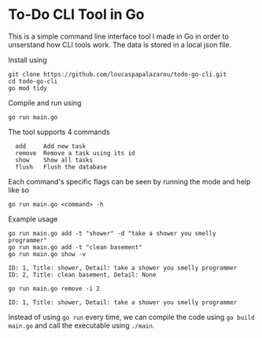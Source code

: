 # To-Do CLI Tool in Go

This is a simple command line interface tool I made in Go in order to unserstand how CLI tools work. The data is stored in a local json file.

Install using
```
git clone https://github.com/loucaspapalazarou/todo-go-cli.git
cd todo-go-cli
go mod tidy
```

Compile and run using
```
go run main.go
```

The tool supports 4 commands
```
  add     Add new task
  remove  Remove a task using its id
  show    Show all tasks
  flush   Flush the database
```

Each command's specific flags can be seen by running the mode and help like so
```
go run main.go <command> -h
```

Example usage
```
go run main.go add -t "shower" -d "take a shower you smelly programmer"
go run main.go add -t "clean basement"
go run main.go show -v

ID: 1, Title: shower, Detail: take a shower you smelly programmer
ID: 2, Title: clean basement, Detail: None

go run main.go remove -i 2

ID: 1, Title: shower, Detail: take a shower you smelly programmer
```

Instead of using `go run` every time, we can compile the code using `go build main.go` and call the executable using `./main`.
